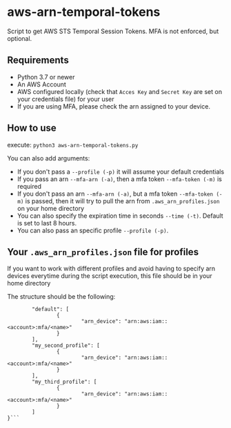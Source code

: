 # aws-arn-temporal-tokens

Script to get AWS STS Temporal Session Tokens. MFA is not enforced, but optional.

## Requirements

- Python 3.7 or newer
- An AWS Account
- AWS configured locally (check that `Acces Key` and `Secret Key` are set on your credentials file) for your user
- If you are using MFA, please check the arn assigned to your device.

## How to use
execute: `python3 aws-arn-temporal-tokens.py`

You can also add arguments:

- If you don't pass a `--profile (-p)` it will assume your default credentials
- If you pass an arn `--mfa-arn (-a)`, then a mfa token `--mfa-token (-m)` is required
- If you don't pass an arn `--mfa-arn (-a)`, but a mfa token `--mfa-token (-m)` is passed, then it will try to pull the arn from `.aws_arn_profiles.json` on your home directory
- You can also specify the expiration time in seconds `--time (-t)`. Default is set to last 8 hours.
- You can also pass an specific profile `--profile (-p)`.

## Your `.aws_arn_profiles.json` file for profiles
If you want to work with different profiles and avoid having to specify arn devices everytime during the script execution, this file should be in your home directory

The structure should be the following: 

```{
        "default": [
                {
                        "arn_device": "arn:aws:iam::<account>:mfa/<name>"
                }
        ],
        "my_second_profile": [
                {
                        "arn_device": "arn:aws:iam::<account>:mfa/<name>"
                }
        ],
        "my_third_profile": [
                {
                        "arn_device": "arn:aws:iam::<account>:mfa/<name>"
                }
        ]
}```
